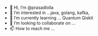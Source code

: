 - 👋 Hi, I’m @prasadlolla
- 👀 I’m interested in ...java, golang, kafka, 
- 🌱 I’m currently learning ... Quantum Qiskit
- 💞️ I’m looking to collaborate on ...
- 📫 How to reach me ...

<!---
prasadlolla/prasadlolla is a ✨ special ✨ repository because its `README.md` (this file) appears on your GitHub profile.
You can click the Preview link to take a look at your changes.
--->

